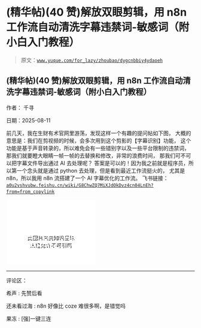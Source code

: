 # (精华帖)(40 赞)解放双眼剪辑，用 n8n 工作流自动清洗字幕违禁词-敏感词（附小白入门教程）

> 原文：[`www.yuque.com/for_lazy/zhoubao/dygcnbbiy4ydaoeh`](https://www.yuque.com/for_lazy/zhoubao/dygcnbbiy4ydaoeh)

## (精华帖)(40 赞)解放双眼剪辑，用 n8n 工作流自动清洗字幕违禁词-敏感词（附小白入门教程）

作者： 千寻

日期：2025-08-11

前几天，我在生财有术官网里游荡，发现这样一个有趣的提问帖如下图， 大概的意思是：我们在剪视频的时候，会多次用到这个剪影的【字幕识别】功能，
这个功能是基于声音转录的，所以难免会有一些错别字以及一些平台限制的违禁词， 那我们就要瞪大眼睛一帧一帧的去替换和修改，非常的浪费时间，
那我们可不可以把字幕文件导出通过 AI 去处理呢？ 答案是可以的！因为我之前就是程序员，所以第一个念头就是通过 python 去处理，但是看到最近工作流挺火的，
尤其是 n8n，所以我用 n8n 流搭建了一个 AI 字幕优化的工作流。
飞书链接：[`a0u2vshvubw.feishu.cn/wiki/G8ChwZQ7MiXJdOkDvz4cn04LnEh?from=from_copylink`](https://a0u2vshvubw.feishu.cn/wiki/G8ChwZQ7MiXJdOkDvz4cn04LnEh?from=from_copylink)

![](img/68203a1dabe0497ce542d434e86de9fd.png "None")

* * *

评论区：

希声 : 先赞后看

还未看过海 : n8n 好像比 coze 难很多啊，是错觉吗

果冻 : [强]一键三连